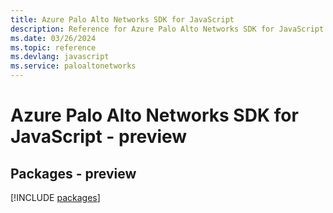 ```yaml
---
title: Azure Palo Alto Networks SDK for JavaScript
description: Reference for Azure Palo Alto Networks SDK for JavaScript
ms.date: 03/26/2024
ms.topic: reference
ms.devlang: javascript
ms.service: paloaltonetworks
---
```

# Azure Palo Alto Networks SDK for JavaScript - preview
## Packages - preview
[!INCLUDE [packages](palo-alto-networks-index.md)]